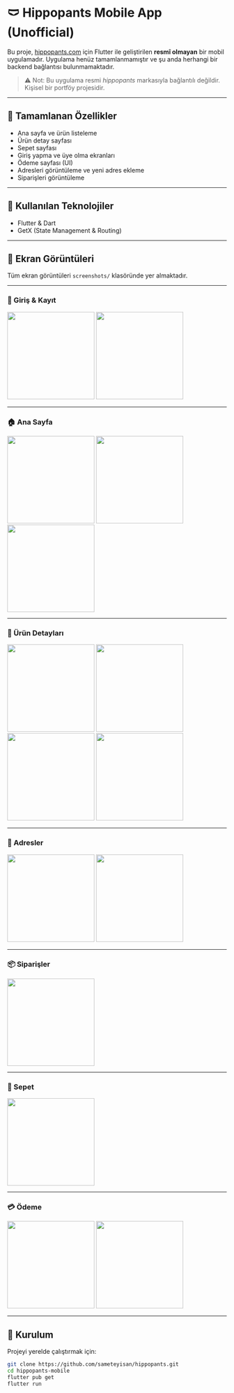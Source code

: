 # 🩲 Hippopants Mobile App (Unofficial)

Bu proje, [hippopants.com](https://hippopants.com/) için Flutter ile geliştirilen **resmî olmayan** bir mobil uygulamadır. Uygulama henüz tamamlanmamıştır ve şu anda herhangi bir backend bağlantısı bulunmamaktadır.

> ⚠️ Not: Bu uygulama resmi *hippopants* markasıyla bağlantılı değildir. Kişisel bir portföy projesidir.

---

## 🚀 Tamamlanan Özellikler

- Ana sayfa ve ürün listeleme
- Ürün detay sayfası
- Sepet sayfası
- Giriş yapma ve üye olma ekranları
- Ödeme sayfası (UI)
- Adresleri görüntüleme ve yeni adres ekleme
- Siparişleri görüntüleme

---

## 🔧 Kullanılan Teknolojiler

- Flutter & Dart  
- GetX (State Management & Routing)

---

## 📱 Ekran Görüntüleri

Tüm ekran görüntüleri `screenshots/` klasöründe yer almaktadır.

---

### 🔐 Giriş & Kayıt

<img src="screenshots/login.png" width="200"/> <img src="screenshots/register.png" width="200"/>

---

### 🏠 Ana Sayfa

<img src="screenshots/home1.png" width="200"/> <img src="screenshots/home2.png" width="200"/>  
<img src="screenshots/home3.png" width="200"/>

---

### 📄 Ürün Detayları

<img src="screenshots/detail1.png" width="200"/> <img src="screenshots/detail2.png" width="200"/>  
<img src="screenshots/detail3.png" width="200"/> <img src="screenshots/detail4.png" width="200"/>

---

### 🏡 Adresler

<img src="screenshots/addresses.png" width="200"/> <img src="screenshots/add_address.png" width="200"/>

---

### 📦 Siparişler

<img src="screenshots/orders.png" width="200"/>

---

### 🛒 Sepet

<img src="screenshots/cart.png" width="200"/>

---

### 💳 Ödeme

<img src="screenshots/payment1.png" width="200"/> <img src="screenshots/payment2.png" width="200"/>

---


## 📂 Kurulum

Projeyi yerelde çalıştırmak için:

```bash
git clone https://github.com/sameteyisan/hippopants.git
cd hippopants-mobile
flutter pub get
flutter run